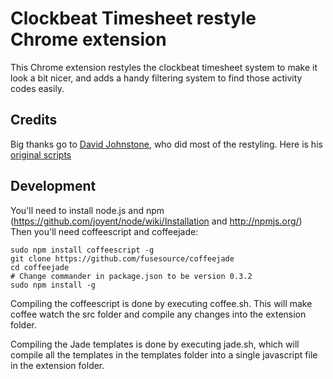 Clockbeat Timesheet restyle Chrome extension
============================================

This Chrome extension restyles the clockbeat timesheet system to make it look a bit nicer,
and adds a handy filtering system to find those activity codes easily.


Credits
-------
Big thanks go to [David Johnstone](http://davidjohnstone.net), who did most of the restyling.
Here is his [original scripts](http://www.markitdown.net/view/0d60e424)

Development
-----------

You'll need to install node.js and npm (https://github.com/joyent/node/wiki/Installation and http://npmjs.org/)
Then you'll need coffeescript and coffeejade:

    sudo npm install coffeescript -g
    git clone https://github.com/fusesource/coffeejade
    cd coffeejade
    # Change commander in package.json to be version 0.3.2
    sudo npm install -g

Compiling the coffeescript is done by executing coffee.sh. This will make coffee watch the src folder and compile any changes into the extension folder.

Compiling the Jade templates is done by executing jade.sh, which will compile all the templates in the templates folder into a single javascript file in the extension folder.